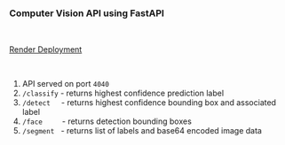 ### **Computer Vision API using FastAPI**

<br>

[Render Deployment](https://cv-api-ybi2.onrender.com/)

<br>

1. API served on port `4040`
2. `/classify` - returns highest confidence prediction label
3. `/detect` &nbsp;&nbsp;&nbsp; - returns highest confidence bounding box and associated label
4. `/face` &nbsp;&nbsp;&nbsp;&nbsp;&nbsp;&nbsp;&nbsp; - returns detection bounding boxes
5. `/segment` &nbsp; - returns list of labels and base64 encoded image data

<br>
